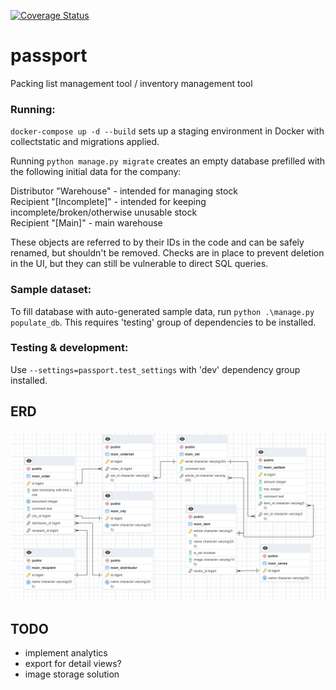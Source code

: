 [![Coverage Status](https://coveralls.io/repos/github/Nyaaa/passport/badge.svg)](https://coveralls.io/github/Nyaaa/passport)
# passport
Packing list management tool / inventory management tool

### Running:
`docker-compose up -d --build` sets up a staging environment in Docker with collectstatic and migrations applied.

Running `python manage.py migrate` creates an empty database prefilled with the following initial data for the company:

Distributor "Warehouse" - intended for managing stock\
Recipient "[Incomplete]" - intended for keeping incomplete/broken/otherwise unusable stock\
Recipient "[Main]" - main warehouse

These objects are referred to by their IDs in the code and can be safely renamed, but shouldn't be removed. Checks are in place to prevent deletion in the UI, but they can still be vulnerable to direct SQL queries.

### Sample dataset:
To fill database with auto-generated sample data, run `python .\manage.py populate_db`. This requires 'testing' group of dependencies to be installed.

### Testing & development:
Use `--settings=passport.test_settings` with 'dev' dependency group installed.

## ERD

![ERD](docs/ERD.png)

## TODO
* implement analytics
* export for detail views?
* image storage solution
